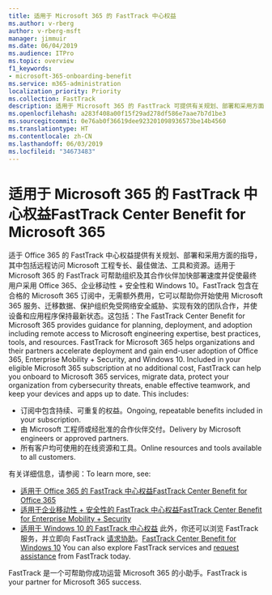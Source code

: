 ```yaml
---
title: 适用于 Microsoft 365 的 FastTrack 中心权益
ms.author: v-rberg
author: v-rberg-msft
manager: jimmuir
ms.date: 06/04/2019
ms.audience: ITPro
ms.topic: overview
f1_keywords:
- microsoft-365-onboarding-benefit
ms.service: m365-administration
localization_priority: Priority
ms.collection: FastTrack
description: 适用于 Microsoft 365 的 FastTrack 可提供有关规划、部署和采用方面的指导，其中包括远程访问 Microsoft 工程专长、最佳做法、工具和资源。适用于 Microsoft 365 的 FastTrack 可帮助组织及其合作伙伴加快部署速度并促使最终用户采用 Office 365、Windows 10 和企业移动性 + 安全性。
ms.openlocfilehash: a283f408a00f15f29ad278df586e7aae7b7d1be3
ms.sourcegitcommit: 0e76ab0f36619dee923201098936573be14b4560
ms.translationtype: HT
ms.contentlocale: zh-CN
ms.lasthandoff: 06/03/2019
ms.locfileid: "34673483"
---
```

# <a name="fasttrack-center-benefit-for-microsoft-365"></a><span data-ttu-id="0225e-104">适用于 Microsoft 365 的 FastTrack 中心权益</span><span class="sxs-lookup"><span data-stu-id="0225e-104">FastTrack Center Benefit for Microsoft 365</span></span>

<span data-ttu-id="0225e-p102">适于 Office 365 的 FastTrack 中心权益提供有关规划、部署和采用方面的指导，其中包括远程访问 Microsoft 工程专长、最佳做法、工具和资源。适用于 Microsoft 365 的 FastTrack 可帮助组织及其合作伙伴加快部署速度并促使最终用户采用 Office 365、企业移动性 + 安全性和 Windows 10。FastTrack 包含在合格的 Microsoft 365 订阅中，无需额外费用，它可以帮助你开始使用 Microsoft 365 服务、迁移数据、保护组织免受网络安全威胁、实现有效的团队合作，并使设备和应用程序保持最新状态。这包括：</span><span class="sxs-lookup"><span data-stu-id="0225e-p102">The FastTrack Center Benefit for Microsoft 365 provides guidance for planning, deployment, and adoption including remote access to Microsoft engineering expertise, best practices, tools, and resources. FastTrack for Microsoft 365 helps organizations and their partners accelerate deployment and gain end-user adoption of Office 365, Enterprise Mobility + Security, and Windows 10. Included in your eligible Microsoft 365 subscription at no additional cost, FastTrack can help you onboard to Microsoft 365 services, migrate data, protect your organization from cybersecurity threats, enable effective teamwork, and keep your devices and apps up to date. This includes:</span></span>

- <span data-ttu-id="0225e-109">订阅中包含持续、可重复的权益。</span><span class="sxs-lookup"><span data-stu-id="0225e-109">Ongoing, repeatable benefits included in your subscription.</span></span>
- <span data-ttu-id="0225e-110">由 Microsoft 工程师或经批准的合作伙伴交付。</span><span class="sxs-lookup"><span data-stu-id="0225e-110">Delivery by Microsoft engineers or approved partners.</span></span>
- <span data-ttu-id="0225e-111">所有客户均可使用的在线资源和工具。</span><span class="sxs-lookup"><span data-stu-id="0225e-111">Online resources and tools available to all customers.</span></span>
  
<span data-ttu-id="0225e-112">有关详细信息，请参阅：</span><span class="sxs-lookup"><span data-stu-id="0225e-112">To learn more, see:</span></span>

- [<span data-ttu-id="0225e-113">适用于 Office 365 的 FastTrack 中心权益</span><span class="sxs-lookup"><span data-stu-id="0225e-113">FastTrack Center Benefit for Office 365</span></span>](O365-fasttrack-benefit-for-office-365.md) 
- [<span data-ttu-id="0225e-114">适用于企业移动性 + 安全性的 FastTrack 中心权益</span><span class="sxs-lookup"><span data-stu-id="0225e-114">FastTrack Center Benefit for Enterprise Mobility + Security</span></span>](EMS-fasttrack-benefit-for-EMS.md)
- <span data-ttu-id="0225e-115">[适用于 Windows 10 的 FastTrack 中心权益](Win-10-fasttrack-benefit-for-Windows-10.md) 此外，你还可以浏览 FastTrack 服务，并立即向 FastTrack [请求协助](https://go.microsoft.com/fwlink/p/?LinkId=2003903)。</span><span class="sxs-lookup"><span data-stu-id="0225e-115">[FastTrack Center Benefit for Windows 10](Win-10-fasttrack-benefit-for-Windows-10.md) You can also explore FastTrack services and [request assistance](https://go.microsoft.com/fwlink/p/?LinkId=2003903) from FastTrack today.</span></span>

<span data-ttu-id="0225e-116">FastTrack 是一个可帮助你成功运营 Microsoft 365 的小助手。</span><span class="sxs-lookup"><span data-stu-id="0225e-116">FastTrack is your partner for Microsoft 365 success.</span></span>
  
  

 